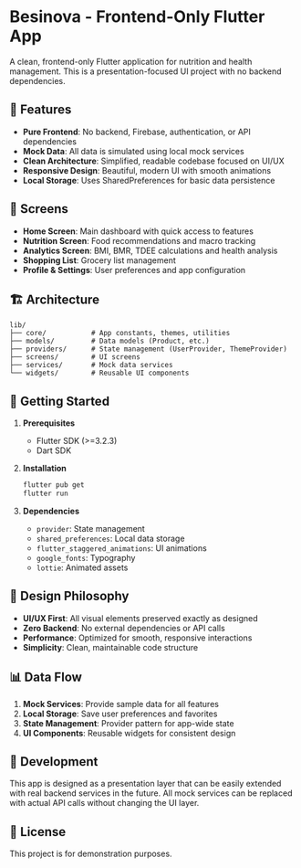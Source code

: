 # Besinova - Frontend-Only Flutter App

A clean, frontend-only Flutter application for nutrition and health management. This is a presentation-focused UI project with no backend dependencies.

## 🎯 Features

- **Pure Frontend**: No backend, Firebase, authentication, or API dependencies
- **Mock Data**: All data is simulated using local mock services
- **Clean Architecture**: Simplified, readable codebase focused on UI/UX
- **Responsive Design**: Beautiful, modern UI with smooth animations
- **Local Storage**: Uses SharedPreferences for basic data persistence

## 📱 Screens

- **Home Screen**: Main dashboard with quick access to features
- **Nutrition Screen**: Food recommendations and macro tracking
- **Analytics Screen**: BMI, BMR, TDEE calculations and health analysis
- **Shopping List**: Grocery list management
- **Profile & Settings**: User preferences and app configuration

## 🏗️ Architecture

```
lib/
├── core/           # App constants, themes, utilities
├── models/         # Data models (Product, etc.)
├── providers/      # State management (UserProvider, ThemeProvider)
├── screens/        # UI screens
├── services/       # Mock data services
└── widgets/        # Reusable UI components
```

## 🚀 Getting Started

1. **Prerequisites**
   - Flutter SDK (>=3.2.3)
   - Dart SDK

2. **Installation**
   ```bash
   flutter pub get
   flutter run
   ```

3. **Dependencies**
   - `provider`: State management
   - `shared_preferences`: Local data storage
   - `flutter_staggered_animations`: UI animations
   - `google_fonts`: Typography
   - `lottie`: Animated assets

## 🎨 Design Philosophy

- **UI/UX First**: All visual elements preserved exactly as designed
- **Zero Backend**: No external dependencies or API calls
- **Performance**: Optimized for smooth, responsive interactions
- **Simplicity**: Clean, maintainable code structure

## 📊 Data Flow

1. **Mock Services**: Provide sample data for all features
2. **Local Storage**: Save user preferences and favorites
3. **State Management**: Provider pattern for app-wide state
4. **UI Components**: Reusable widgets for consistent design

## 🔧 Development

This app is designed as a presentation layer that can be easily extended with real backend services in the future. All mock services can be replaced with actual API calls without changing the UI layer.

## 📝 License

This project is for demonstration purposes.
